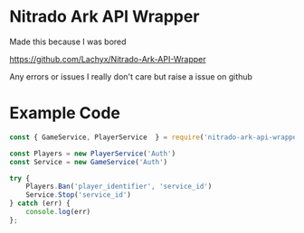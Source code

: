 # Nitrado Ark API Wrapper

Made this because I was bored

https://github.com/Lachyx/Nitrado-Ark-API-Wrapper


Any errors or issues I really don't care but raise a issue on github

# Example Code

```javascript
const { GameService, PlayerService  } = require('nitrado-ark-api-wrapper')

const Players = new PlayerService('Auth')
const Service = new GameService('Auth')

try {
    Players.Ban('player_identifier', 'service_id')
    Service.Stop('service_id')
} catch (err) {
    console.log(err)
};
```